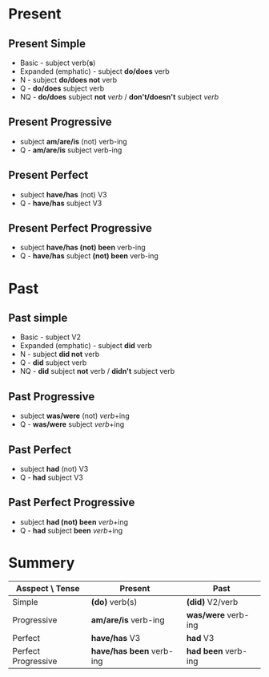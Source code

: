 # Present

## Present Simple 
- Basic - subject verb(**s**)
- Expanded (emphatic) - subject **do/does** verb
- N - subject **do/does not** verb
- Q - **do/does** subject verb
- NQ - **do/does** subject **not** *verb* / **don't/doesn't** subject *verb*

## Present Progressive 
- subject **am/are/is** (not) verb-ing
- Q - **am/are/is** subject verb-ing

## Present Perfect 
- subject **have/has** (not) V3
- Q -  **have/has** subject V3

## Present Perfect Progressive
- subject **have/has (not) been** verb-ing 
- Q - **have/has** subject **(not) been** verb-ing 

# Past

## Past simple
- Basic - subject V2
- Expanded (emphatic) - subject **did** verb
- N - subject **did not** verb
- Q - **did** subject verb
- NQ - **did** subject **not** verb / **didn't** subject verb

## Past Progressive
- subject **was/were** (not) *verb*+ing
- Q - **was/were** subject *verb*+ing

## Past Perfect
- subject **had** (not) V3
- Q - **had** subject V3

## Past Perfect Progressive
- subject **had (not) been** *verb*+ing
- Q - **had** subject **been** *verb*+ing

# Summery

| Asspect \ Tense     | Present                    | Past                  |
| ------------------- | -------------------------- | --------------------- |
| Simple              | **(do)** verb(s)           | **(did)** V2/verb     |
| Progressive         | **am/are/is** verb-ing     | **was/were** verb-ing |
| Perfect             | **have/has** V3            | **had** V3            |
| Perfect Progressive | **have/has been** verb-ing | **had been** verb-ing |



